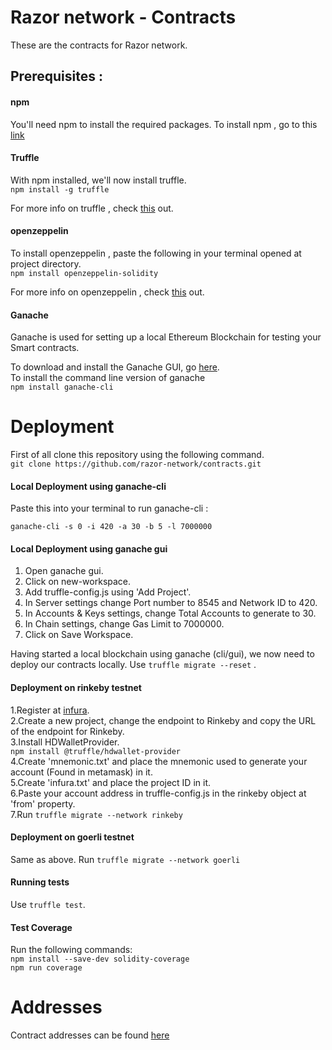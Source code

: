 # Razor network - Contracts

These are the contracts for Razor network.
## Prerequisites :
#### npm
You'll need npm to install the required packages.
To install npm , go to this [link](https://www.npmjs.com/get-npm)
#### Truffle 
With npm installed, we'll now install truffle.<br>
` npm install -g truffle `

For more info on truffle , check [this](https://www.trufflesuite.com/) out.
#### openzeppelin 
To install openzeppelin , paste the following in your terminal opened at project directory. <br>
`npm install openzeppelin-solidity `

For more info on openzeppelin , check [this](https://openzeppelin.com/contracts/) out.
#### Ganache 
Ganache is used for setting up a local Ethereum Blockchain for testing your Smart contracts.

To download and install the Ganache GUI, go [here](https://www.trufflesuite.com/ganache).<br>
To install the command line version of ganache <br>
`npm install ganache-cli`

# Deployment

First of all clone this repository using the following command.<br>
`git clone https://github.com/razor-network/contracts.git`

#### Local Deployment using ganache-cli
Paste this into your terminal to run ganache-cli :

`ganache-cli -s 0 -i 420 -a 30 -b 5 -l 7000000`

#### Local Deployment using ganache gui 
1. Open ganache gui.
2. Click on new-workspace.
3. Add truffle-config.js using 'Add Project'.
4. In Server settings change Port number to 8545 and Network ID to 420.
5. In Accounts & Keys settings, change Total Accounts to generate to 30.
6. In Chain settings, change Gas Limit to 7000000.
7. Click on Save Workspace.

Having started a local blockchain using ganache (cli/gui), we now need to deploy our contracts locally. 
Use `truffle migrate --reset` .

#### Deployment on rinkeby testnet
1.Register at [infura](https://infura.io/).<br>
2.Create a new project, change the endpoint to Rinkeby and copy the URL of the endpoint for Rinkeby.<br>
3.Install HDWalletProvider.<br>`npm install @truffle/hdwallet-provider`<br>
4.Create 'mnemonic.txt' and place the mnemonic used to generate your account (Found in metamask) in it.<br>
5.Create 'infura.txt' and place the project ID in it.<br>
6.Paste your account address in truffle-config.js in the rinkeby object at 'from' property.<br>
7.Run `truffle migrate --network rinkeby`<br>

#### Deployment on goerli testnet 
Same as above. Run `truffle migrate --network goerli` <br>

#### Running tests

Use `truffle test`.

#### Test Coverage 

Run the following commands:<br>
`npm install --save-dev solidity-coverage`<br/>
`npm run coverage`

# Addresses
Contract addresses can be found [here](ADDRESSES.md)

